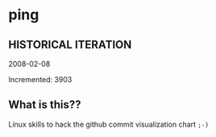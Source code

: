 # ping

## HISTORICAL ITERATION
2008-02-08

Incremented: 3903

## What is this?? 
Linux skills to hack the github commit visualization chart `;-)`
